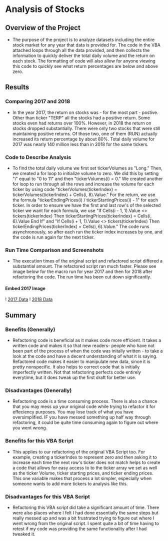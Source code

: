 # Analysis of Stocks
## Overview of the Project
- The purpose of the project is to analyze datasets including the entire stock market for any year that data is provided for. The code in the VBA attached loops through all the data provided, and then collects the information to quickly deliver the total daily volume and the return on each stock. The formatting of code will also allow for anyone viewing this code to quickly see what return percentages are below and above zero. 
## Results
### Comparing 2017 and 2018
- In the year 2017, the return on stocks was - for the most part - postive. Other than ticker "TERP" all the stocks had a positive return. Some stocks even had returns over 100%. However, in 2018 the return on stocks dropped substantially. There were only two stocks that were still maintaining positive returns. Of those two, one of them (RUN) actually increased its return percentage by about 80%. Total daily volume for 2017 was nearly 140 million less than in 2018 for the same tickers. 
### Code to Describe Analysis
- To find the total daily volume we first set tickerVolumes as "Long." Then, we created a for loop to initialize volume to zero. We did this by setting "i" equal to "0 to 11" and then "tickerVolumes(i) = 0." We created another for loop to run through all the rows and increase the volume for each ticker by using code   "tickerVolumes(tickerIndex) = tickerVolumes(tickerIndex) + Cells(i, 8).Value." For the return, we use the formula "tickerEndingPrices(i) / tickerStartingPrices(i) - 1" for each ticker. In order to ensure we have the first and last row's of the selected ticker we want for each formula, we use "If Cells(i - 1, 1).Value <> tickers(tickerIndex) Then tickerStartingPrices(tickerIndex) = Cells(i, 6).Value End If" and  "If Cells(i + 1, 1).Value <> tickers(tickerIndex) Then tickerEndingPrices(tickerIndex) = Cells(i, 6).Value." The code runs asynchronously, so after each run the ticker index increases by one, and the code is run again for the next ticker.  
### Run Time Comparison and Screenshots
- The execution times of the original script and refactored script differed a substantial amount. The refactored script ran much faster. Please see image below for the macro run for year 2017 and then for 2018 after refactoring the code. The run time has been cut down significantly. 
#### Embed 2017 Image
! [2017 Data](Resources/VBA_Challenge_2017.png)
! [2018 Data](Resources/VBA_Challenge_2018.png)
## Summary
### Benefits (Generally)
- Refactoring code is beneficial as it makes code more efficient. It takes a written code and makes it so that new readers- people who have not been part of the process of when the code was initally written - to take a look at the code and have a decent understanding of what it is saying. Refactored code makes it easier to manipulate new data, since it is pretty nonspecific. It also helps to correct code that is initially imperfectly written. Not that refactoring perfects code entirely everytime, but it does tweak up the first draft for better use.
### Disadvantages (Generally) 
- Refactoring code is a time consuming process. There is also a chance that you may mess up your original code while trying to refactor it for effeciency purposes. You may lose track of what you have oversimplified. IF you have messed something up half way through refactoring, it could be quite time consuming again to figure out where you went wrong. 
### Benefits for this VBA Script
- This applies to our refactoring of the original VBA Script too. For example, creating a tickerIndex to represent zero and then asking it to increase each time the next row's ticker does not match helps to create a code that allows for easy access to to the ticker array we set as well as the ticker Volume, ticker starting prices, and ticker ending prices. This one variable makes that process a lot simpler, especially when someone wants to add more tickers to analysis like this.
### Disadvantages for this VBA Script
- Refactoring this VBA script did take a significant amount of time. There were also places where I felt I had done essentially the same steps but really messed up and was a bit frustrated trying to figure out where I went wrong from the original script. I spent quite a bit of time having to retest if my code was providing the same functionality after I had tweaked it. 
